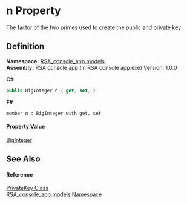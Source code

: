 # n Property


The factor of the two primes used to create the public and private key



## Definition
**Namespace:** <a href="bdc57f46-1f04-8b17-3c15-f40e95142598">RSA_console_app.models</a>  
**Assembly:** RSA console app (in RSA console app.exe) Version: 1.0.0

**C#**
``` C#
public BigInteger n { get; set; }
```
**F#**
``` F#
member n : BigInteger with get, set
```



#### Property Value
<a href="https://learn.microsoft.com/dotnet/api/system.numerics.biginteger" target="_blank" rel="noopener noreferrer">BigInteger</a>

## See Also


#### Reference
<a href="dbb46452-9995-a322-b3ff-b7b434e83b1d">PrivateKey Class</a>  
<a href="bdc57f46-1f04-8b17-3c15-f40e95142598">RSA_console_app.models Namespace</a>  
